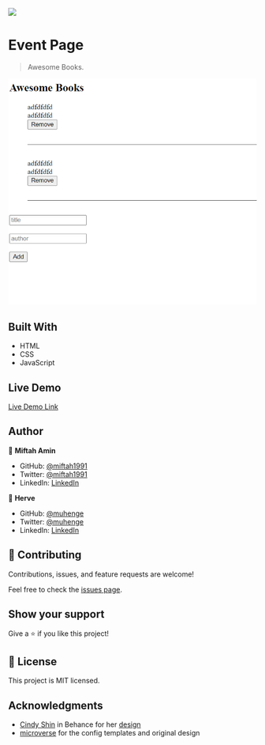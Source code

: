 ![](https://img.shields.io/badge/Microverse-blueviolet)

# Event Page

> Awesome Books.

![screenshot](https://github.com/miftah1991/Awesomebooks/blob/milestones/img-1.png)


## Built With

- HTML
- CSS
- JavaScript

## Live Demo

[Live Demo Link](https://miftah1991.github.io/Awesomebooks/)


## Author

👤 **Miftah Amin**

- GitHub: [@miftah1991](https://github.com/miftah1991)
- Twitter: [@miftah1991](https://twitter.com/miftah1991)
- LinkedIn: [LinkedIn](https://www.linkedin.com/in/miftah1991/)

👤 **Herve**

- GitHub: [@muhenge](https://github.com/muhenge)
- Twitter: [@muhenge](https://twitter.com/muhenge)
- LinkedIn: [LinkedIn](https://www.linkedin.com/in/muhenge/)
## 🤝 Contributing

Contributions, issues, and feature requests are welcome!

Feel free to check the [issues page](../../issues/).

## Show your support

Give a ⭐️ if you like this project!

**📝 License**
----------------------------------------------------------------------
This project is MIT licensed.
## Acknowledgments

- [Cindy Shin](https://github.com/microverseinc/curriculum-html-css/blob/main/capstone/html_capstone.md#:~:text=Cindy%20Shin%20in%20Behance) in Behance for her [design](https://www.behance.net/gallery/29845175/CC-Global-Summit-2015)
- [microverse](http://www.microverse.org) for the config templates and original design
